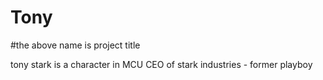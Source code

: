 # Tony
#the above name is project title

tony stark is a character in MCU
CEO of stark industries - former playboy
